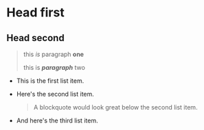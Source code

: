 # Head first  
## Head second  
>this *is* paragraph 
**one**
>
>this is ***paragraph*** 
two

*   This is the first list item.
*   Here's the second list item.

    > A blockquote would look great below the second list item.

*   And here's the third list item.